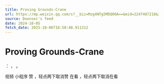 ```yaml
---
title: Proving Grounds-Crane
url: https://mp.weixin.qq.com/s?__biz=Mzg4NTg5MDQ0OA==&mid=2247487218&idx=1&sn=979c4388b470055a3a43fa9db6fb896d
source: Doonsec's feed
date: 2024-10-05
fetch_date: 2025-10-06T18:50:48.911312
---
```


# Proving Grounds-Crane

：
，
。

视频
小程序
赞
，轻点两下取消赞
在看
，轻点两下取消在看
